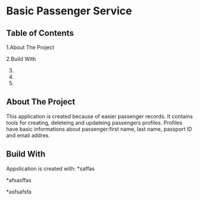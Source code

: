 # Basic Passenger Service

## Table of Contents
1.About The Project

2.Build With 

3.

4.

5.

## About The Project
This application is created because of easier passenger records. It contains tools for creating, deleteing and updateing passengers profiles. Profiles have basic informations about passenger:first name, last name, passport ID and email addres.


## Build With 
Appslication is created with:
*saffas

*afsasffas

*asfsafsfa
